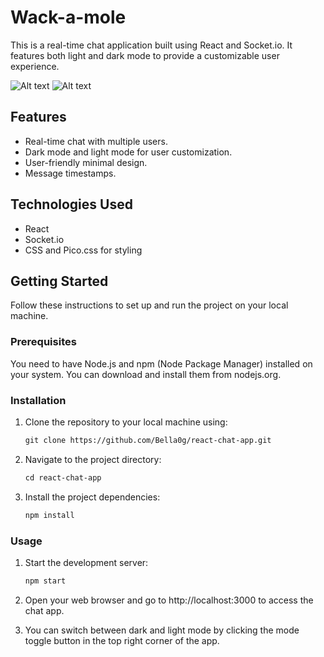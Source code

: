 # Wack-a-mole

This is a real-time chat application built using React and Socket.io.
It features both light and dark mode to provide a customizable user experience.

![Alt text](/)
![Alt text](/)

## Features
- Real-time chat with multiple users.
- Dark mode and light mode for user customization.
- User-friendly minimal design.
- Message timestamps.

## Technologies Used
- React
- Socket.io
- CSS and Pico.css for styling

## Getting Started
Follow these instructions to set up and run the project on your local machine.

### Prerequisites
You need to have Node.js and npm (Node Package Manager) installed on your system. You can download and install them from nodejs.org.

### Installation
1. Clone the repository to your local machine using:
    ```html
    git clone https://github.com/Bella0g/react-chat-app.git
    
2. Navigate to the project directory:
    ```html
   cd react-chat-app
    
3. Install the project dependencies:
    ```html
   npm install

### Usage
1. Start the development server:
     ```html
    npm start

3. Open your web browser and go to http://localhost:3000 to access the chat app.

4. You can switch between dark and light mode by clicking the mode toggle button in the top right corner of the app.
